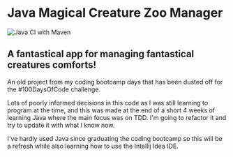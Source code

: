 # Java Magical Creature Zoo Manager

![Java CI with Maven](https://github.com/leon-paul-hart/Java_Zoo_Manager/workflows/Java%20CI%20with%20Maven/badge.svg?branch=master)

## A fantastical app for managing fantastical creatures comforts!

An old project from my coding bootcamp days that has been dusted off for the #100DaysOfCode challenge.

Lots of poorly informed decisions in this code as I was still learning to program at the time, and this was made at the end of a short 4 weeks of learning Java where the main focus was on TDD. I'm going to refactor it and try to update it with what I know now.

I've hardly used Java since graduating the coding bootcamp so this will be a refresh while also learning how to use the Intellij Idea IDE. 

